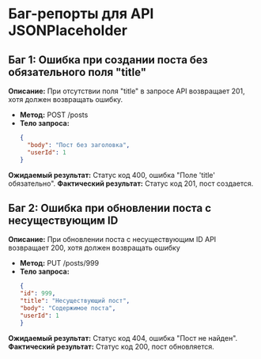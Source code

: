 # Баг-репорты для API JSONPlaceholder

## Баг 1: Ошибка при создании поста без обязательного поля "title"
**Описание:** При отсутствии поля "title" в запросе API возвращает 201, хотя должен возвращать ошибку.
- **Метод:** POST /posts
- **Тело запроса:**
  ```json
  {
    "body": "Пост без заголовка",
    "userId": 1
  }
  ```
**Ожидаемый результат:** Статус код 400, ошибка "Поле 'title' обязательно".
**Фактический результат:** Статус код 201, пост создается.

## Баг 2: Ошибка при обновлении поста с несуществующим ID
**Описание:** При обновлении поста с несуществующим ID API возвращает 200, хотя должен возвращать ошибку
- **Метод:** PUT /posts/999
- **Тело запроса:**
  ```json
  {
  "id": 999,
  "title": "Несуществующий пост",
  "body": "Содержимое поста",
  "userId": 1
  }
  ```
**Ожидаемый результат:** Статус код 404, ошибка "Пост не найден".
**Фактический результат:** Статус код 200, пост обновляется.